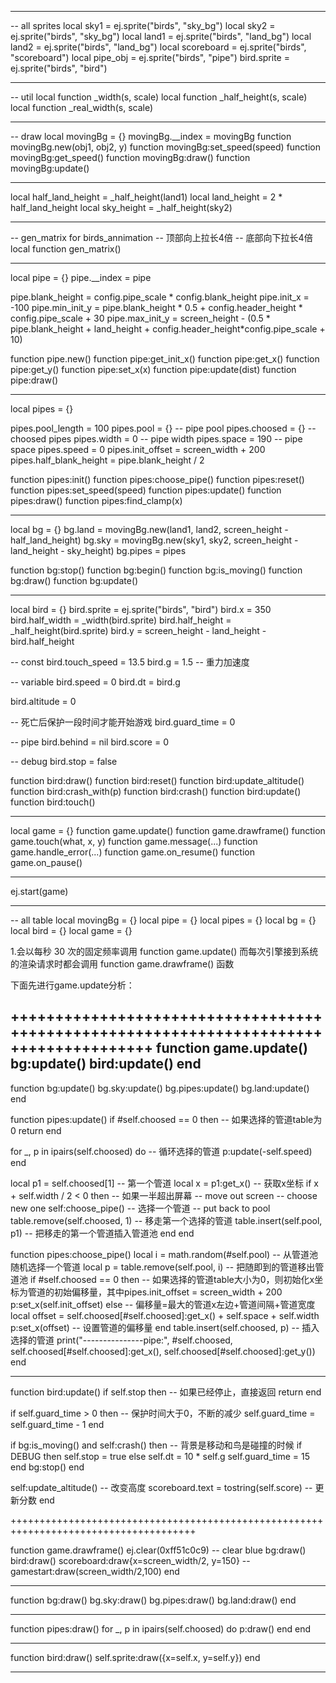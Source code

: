 


*************************************************************************************

-- all sprites
local sky1 = ej.sprite("birds", "sky_bg")
local sky2 = ej.sprite("birds", "sky_bg")
local land1 = ej.sprite("birds", "land_bg")
local land2 = ej.sprite("birds", "land_bg")
local scoreboard = ej.sprite("birds", "scoreboard")
local pipe_obj = ej.sprite("birds", "pipe")
bird.sprite = ej.sprite("birds", "bird")

*************************************************************************************

-- util
local function _width(s, scale)
local function _half_height(s, scale)
local function _real_width(s, scale)

*************************************************************************************

-- draw
local movingBg = {}
movingBg.__index = movingBg
function movingBg.new(obj1, obj2, y)
function movingBg:set_speed(speed)
function movingBg:get_speed()
function movingBg:draw()
function movingBg:update()

*************************************************************************************

local half_land_height = _half_height(land1)
local land_height = 2 * half_land_height
local sky_height = _half_height(sky2)

*************************************************************************************

-- gen_matrix for birds_annimation
-- 顶部向上拉长4倍
-- 底部向下拉长4倍
local function gen_matrix()

*************************************************************************************

local pipe = {}
pipe.__index = pipe

pipe.blank_height = config.pipe_scale * config.blank_height
pipe.init_x = -100
pipe.min_init_y = pipe.blank_height * 0.5 + config.header_height * config.pipe_scale + 30
pipe.max_init_y = screen_height - (0.5 * pipe.blank_height + land_height + config.header_height*config.pipe_scale + 10)

function pipe.new()
function pipe:get_init_x()
function pipe:get_x()
function pipe:get_y()
function pipe:set_x(x)
function pipe:update(dist)
function pipe:draw()

*************************************************************************************

local pipes = {}

pipes.pool_length = 100
pipes.pool = {} -- pipe pool
pipes.choosed = {} -- choosed pipes
pipes.width = 0 -- pipe width
pipes.space = 190 -- pipe space
pipes.speed = 0
pipes.init_offset = screen_width + 200
pipes.half_blank_height = pipe.blank_height / 2

function pipes:init()
function pipes:choose_pipe()
function pipes:reset()
function pipes:set_speed(speed)
function pipes:update()
function pipes:draw()
function pipes:find_clamp(x)

*************************************************************************************

local bg = {}
bg.land = movingBg.new(land1, land2, screen_height - half_land_height)
bg.sky = movingBg.new(sky1, sky2, screen_height - land_height - sky_height)
bg.pipes = pipes

function bg:stop()
function bg:begin()
function bg:is_moving()
function bg:draw()
function bg:update()

*************************************************************************************

local bird = {}
bird.sprite = ej.sprite("birds", "bird")
bird.x = 350
bird.half_width = _width(bird.sprite)
bird.half_height = _half_height(bird.sprite)
bird.y = screen_height - land_height - bird.half_height

-- const
bird.touch_speed = 13.5
bird.g = 1.5 -- 重力加速度

-- variable
bird.speed = 0
bird.dt = bird.g

bird.altitude = 0

-- 死亡后保护一段时间才能开始游戏
bird.guard_time = 0

-- pipe
bird.behind = nil
bird.score = 0

-- debug
bird.stop = false


function bird:draw()
function bird:reset()
function bird:update_altitude()
function bird:crash_with(p)
function bird:crash()
function bird:update()
function bird:touch()

*************************************************************************************

local game = {}
function game.update()
function game.drawframe()
function game.touch(what, x, y)
function game.message(...)
function game.handle_error(...)
function game.on_resume()
function game.on_pause()

*************************************************************************************

ej.start(game)

*************************************************************************************


-- all table
local movingBg = {}
local pipe = {}
local pipes = {}
local bg = {}
local bird = {}
local game = {}

1.会以每秒 30 次的固定频率调用 function game.update()
而每次引擎接到系统的渲染请求时都会调用 function game.drawframe() 函数

下面先进行game.update分析：

++++++++++++++++++++++++++++++++++++++++++++++++++++++++++++++++++++++++++++++++++++++
function game.update()
		bg:update()
		bird:update()
end
--------------------------------------------------------------------------------------

function bg:update()
		bg.sky:update()
		bg.pipes:update()
		bg.land:update()
end

function pipes:update()
  if #self.choosed == 0 then			-- 如果选择的管道table为0
    return
  end

  for _, p in ipairs(self.choosed) do	-- 循环选择的管道
    p:update(-self.speed)
  end

  local p1 = self.choosed[1]			-- 第一个管道
  local x = p1:get_x()					-- 获取x坐标
  if x + self.width / 2 < 0 then		-- 如果一半超出屏幕
    -- move out screen
    -- choose new one
    self:choose_pipe()					-- 选择一个管道
    -- put back to pool
    table.remove(self.choosed, 1)		-- 移走第一个选择的管道
    table.insert(self.pool, p1)			-- 把移走的第一个管道插入管道池
  end
end


function pipes:choose_pipe()
  local i = math.random(#self.pool)		-- 从管道池随机选择一个管道
  local p = table.remove(self.pool, i)	-- 把随即到的管道移出管道池
  if #self.choosed == 0 then			-- 如果选择的管道table大小为0，则初始化x坐标为管道的初始偏移量，其中pipes.init_offset = screen_width + 200
    p:set_x(self.init_offset)
  else									-- 偏移量=最大的管道x左边+管道间隔+管道宽度
    local offset = self.choosed[#self.choosed]:get_x() + self.space + self.width
    p:set_x(offset)						-- 设置管道的偏移量
  end
  table.insert(self.choosed, p)			-- 插入选择的管道
  print("---------------pipe:", #self.choosed, self.choosed[#self.choosed]:get_x(), self.choosed[#self.choosed]:get_y())
end

--------------------------------------------------------------------------------------

function bird:update()
  if self.stop then							-- 如果已经停止，直接返回
    return
  end

  if self.guard_time > 0 then				-- 保护时间大于0，不断的减少
    self.guard_time = self.guard_time - 1
  end

  if bg:is_moving() and self:crash() then	-- 背景是移动和鸟是碰撞的时候
    if DEBUG then
      self.stop = true
    else
      self.dt = 10 * self.g
      self.guard_time = 15
    end
    bg:stop()
  end

  self:update_altitude()					-- 改变高度
  scoreboard.text = tostring(self.score)	-- 更新分数
end

++++++++++++++++++++++++++++++++++++++++++++++++++++++++++++++++++++++++++++++++++++++

function game.drawframe()
		ej.clear(0xff51c0c9)	-- clear blue
		bg:draw()
		bird:draw()
		scoreboard:draw{x=screen_width/2, y=150}
		--gamestart:draw(screen_width/2,100)
end

--------------------------------------------------------------------------------------

function bg:draw()
  bg.sky:draw()
  bg.pipes:draw()
  bg.land:draw()
end

--------------------------------------------------------------------------------------

function pipes:draw()
  for _, p in ipairs(self.choosed) do
    p:draw()
  end
end

--------------------------------------------------------------------------------------

function bird:draw()
  self.sprite:draw({x=self.x, y=self.y})
end

--------------------------------------------------------------------------------------









